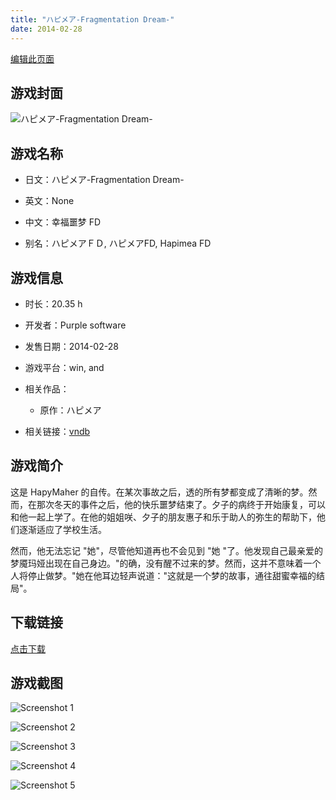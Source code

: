 ```yaml
---
title: "ハピメア-Fragmentation Dream-"
date: 2014-02-28
---
```

[编辑此页面](https://github.com/ACG-3/ADV3-source/blob/main/source/_posts/games/%E3%83%8F%E3%83%94%E3%83%A1%E3%82%A2-Fragmentation%20Dream-.md)

## 游戏封面

![ハピメア-Fragmentation Dream-](https%3A//pan.timero.xyz/onedrive/img_lib_001/%E3%83%8F%E3%83%94%E3%83%A1%E3%82%A2-Fragmentation%20Dream-_cover.avif)


## 游戏名称

- 日文：ハピメア-Fragmentation Dream-
- 英文：None
- 中文：幸福噩梦 FD

- 别名：ハピメアＦＤ, ハピメアFD, Hapimea FD


## 游戏信息

- 时长：20.35 h
- 开发者：Purple software
- 发售日期：2014-02-28
- 游戏平台：win, and
- 相关作品：
   - 原作：ハピメア

- 相关链接：[vndb](https://vndb.org/v13108)


## 游戏简介

这是 HapyMaher 的自传。在某次事故之后，透的所有梦都变成了清晰的梦。然而，在那次冬天的事件之后，他的快乐噩梦结束了。夕子的病终于开始康复，可以和他一起上学了。在他的姐姐咲、夕子的朋友惠子和乐于助人的弥生的帮助下，他们逐渐适应了学校生活。

然而，他无法忘记 "她"，尽管他知道再也不会见到 "她 "了。他发现自己最亲爱的梦魇玛娅出现在自己身边。"的确，没有醒不过来的梦。然而，这并不意味着一个人将停止做梦。"她在他耳边轻声说道："这就是一个梦的故事，通往甜蜜幸福的结局"。




## 下载链接

[点击下载](https://pan.timero.xyz/onedrive/adv_lib_001/%E3%83%8F%E3%83%94%E3%83%A1%E3%82%A2-Fragmentation%20Dream-)


## 游戏截图


![Screenshot 1](https%3A//pan.timero.xyz/onedrive/img_lib_001/%E3%83%8F%E3%83%94%E3%83%A1%E3%82%A2-Fragmentation%20Dream-_Screenshot_1.avif)

![Screenshot 2](https%3A//pan.timero.xyz/onedrive/img_lib_001/%E3%83%8F%E3%83%94%E3%83%A1%E3%82%A2-Fragmentation%20Dream-_Screenshot_2.avif)

![Screenshot 3](https%3A//pan.timero.xyz/onedrive/img_lib_001/%E3%83%8F%E3%83%94%E3%83%A1%E3%82%A2-Fragmentation%20Dream-_Screenshot_3.avif)

![Screenshot 4](https%3A//pan.timero.xyz/onedrive/img_lib_001/%E3%83%8F%E3%83%94%E3%83%A1%E3%82%A2-Fragmentation%20Dream-_Screenshot_4.avif)

![Screenshot 5](https%3A//pan.timero.xyz/onedrive/img_lib_001/%E3%83%8F%E3%83%94%E3%83%A1%E3%82%A2-Fragmentation%20Dream-_Screenshot_5.avif)

